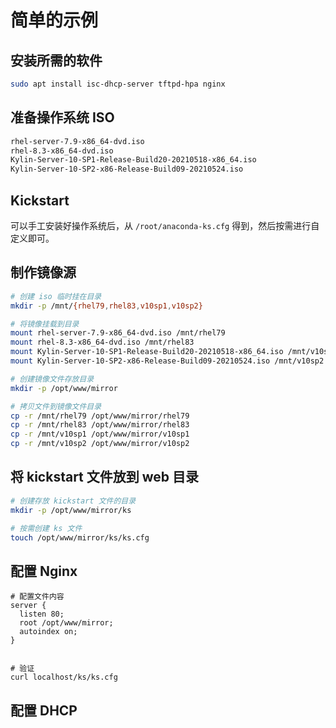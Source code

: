 # 简单的示例

## 安装所需的软件

```sh
sudo apt install isc-dhcp-server tftpd-hpa nginx
```

## 准备操作系统 ISO

```sh
rhel-server-7.9-x86_64-dvd.iso
rhel-8.3-x86_64-dvd.iso
Kylin-Server-10-SP1-Release-Build20-20210518-x86_64.iso
Kylin-Server-10-SP2-x86-Release-Build09-20210524.iso
```

## Kickstart

可以手工安装好操作系统后，从 `/root/anaconda-ks.cfg` 得到，然后按需进行自定义即可。

## 制作镜像源

```sh
# 创建 iso 临时挂在目录
mkdir -p /mnt/{rhel79,rhel83,v10sp1,v10sp2}

# 将镜像挂载到目录
mount rhel-server-7.9-x86_64-dvd.iso /mnt/rhel79
mount rhel-8.3-x86_64-dvd.iso /mnt/rhel83
mount Kylin-Server-10-SP1-Release-Build20-20210518-x86_64.iso /mnt/v10sp1
mount Kylin-Server-10-SP2-x86-Release-Build09-20210524.iso /mnt/v10sp2

# 创建镜像文件存放目录
mkdir -p /opt/www/mirror

# 拷贝文件到镜像文件目录
cp -r /mnt/rhel79 /opt/www/mirror/rhel79
cp -r /mnt/rhel83 /opt/www/mirror/rhel83
cp -r /mnt/v10sp1 /opt/www/mirror/v10sp1
cp -r /mnt/v10sp2 /opt/www/mirror/v10sp2
```

## 将 kickstart 文件放到 web 目录

```sh
# 创建存放 kickstart 文件的目录
mkdir -p /opt/www/mirror/ks

# 按需创建 ks 文件
touch /opt/www/mirror/ks/ks.cfg
```

## 配置 Nginx

```nginx
# 配置文件内容
server {
  listen 80;
  root /opt/www/mirror;
  autoindex on;
}


# 验证
curl localhost/ks/ks.cfg
```

## 配置 DHCP

```sh

```




